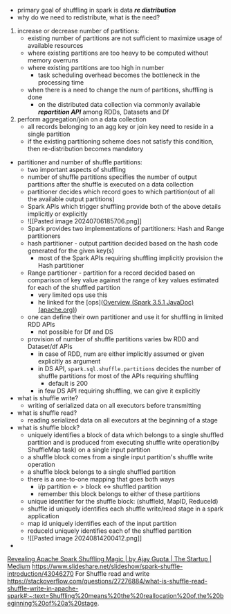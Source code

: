 - primary goal of shuffling in spark is data ***re distribution***
- why do we need to redistribute, what is the need?
1. increase or decrease number of partitions:
	- existing number of partitions are not sufficient to maximize usage of available resources
	- where existing partitions are too heavy to be computed without memory overruns
	- where existing partitions are too high in number
		- task scheduling overhead becomes the bottleneck in the processing time
	- when there is a need to change the num of partitions, shuffling is done
		- on the distributed data collection via commonly available ***repartition API*** among RDDs, Datasets and Df
2. perform aggregation/join on a data collection
	- all records belonging to an agg key or join key need to reside in a single partition
	- if the existing partitioning scheme does not satisfy this condition, then re-distribution becomes mandatory

- partitioner and number of shuffle partitions:
	- two important aspects of shuffling
	- number of shuffle partitions specifies the number of output partitions after the shuffle is executed on a data collection
	- partitioner decides which record goes to which partition(out of all the available output partitions)
	- Spark APIs which trigger shuffling provide both of the above details implicitly or explicitly
	- ![[Pasted image 20240706185706.png]]
	- Spark provides two implementations of partitioners: Hash and Range partitioners
	- hash partitioner - output partition decided based on the hash code generated for the given key(s)
		- most of the Spark APIs requiring shuffling implicitly provision the Hash partitioner
	- Range partitioner - partition for a record decided based on comparison of key value against the range of key values estimated for each of the shuffled partition
		- very limited ops use this
		- he linked for the [ops]([Overview (Spark 3.5.1 JavaDoc) (apache.org)](https://spark.apache.org/docs/latest/api/java/index.html?org%2Fapache%2Fspark%2Fsql%2FDataset.html=))
	- one can define their own partitioner and use it for shuffling in limited RDD APIs
		- not possible for Df and DS
	- provision of number of shuffle partitions varies bw RDD and Dataset/df APIs
		- in case of RDD, num are either implicitly assumed or given explicitly as argument
		- in DS API, `spark.sql.shuffle.partitions` decides the number of shuffle partitions for most of the APIs requiring shuffling
			- default is 200
		- in few DS API requiring shuffling, we can give it explicitly
- what is shuffle write?
	- writing of serialized data on all executors before transmitting
- what is shuffle read?
	- reading serialized data on all executors at the beginning of a stage
- what is shuffle block?
	- uniquely identifies a block of data which belongs to a single shuffled partition and is produced from executing shuffle write operation(by ShuffleMap task) on a single input partition
	- a shuffle block comes from a single input partition's shuffle write operation
	- a shuffle block belongs to a single shuffled partition
	- there is a one-to-one mapping that goes both ways
		- i/p partition <- > block <-> shuffled partition
		- remember this block belongs to either of these partitions
	- unique identifier for the shuffle block: (shuffleId, MapID, ReduceId)
	- shuffle id uniquely identifies each shuffle write/read stage in a spark application
	- map id uniquely identifies each of the input partition
	- reduceId uniquely identifies each of the shuffled partition
	- ![[Pasted image 20240814200412.png]]
- 
 [Revealing Apache Spark Shuffling Magic | by Ajay Gupta | The Startup | Medium](https://medium.com/swlh/revealing-apache-spark-shuffling-magic-b2c304306142)
 https://www.slideshare.net/slideshow/spark-shuffle-introduction/43046270
For Shuffle read and write
https://stackoverflow.com/questions/27276884/what-is-shuffle-read-shuffle-write-in-apache-spark#:~:text=Shuffling%20means%20the%20reallocation%20of,the%20beginning%20of%20a%20stage.
